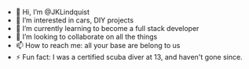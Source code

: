 - 👋 Hi, I’m @JKLindquist
- 👀 I’m interested in cars, DIY projects
- 🌱 I’m currently learning to become a full stack developer
- 💞️ I’m looking to collaborate on all the things
- 📫 How to reach me: all your base are belong to us
- ⚡ Fun fact: I was a certified scuba diver at 13, and haven't gone since.

<!---
JKLindquist/JKLindquist is a ✨ special ✨ repository because its `README.md` (this file) appears on your GitHub profile.
You can click the Preview link to take a look at your changes.
--->
